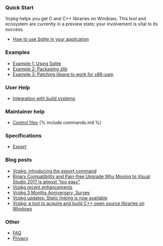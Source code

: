 ### Quick Start

Vcpkg helps you get C and C++ libraries on Windows. This tool and ecosystem are currently in a preview state; your involvement is vital to its success.

- [How to use Sqlite in your application](example-using-sqlite.md)

### Examples

- [Example 1: Using Sqlite](example-using-sqlite.md)
- [Example 2: Packaging zlib](example-packaging-zlib.md)
- [Example 3: Patching libpng to work for x86-uwp](example-patching-libpng.md)

### User Help

- [Integration with build systems](integration.md)

### Maintainer help

- [Control files](control-files.md)
{% include commands.md %}
<!-- Command help can be found in the maintainers\ subdirectory -->
<!-- Run regenerate.ps1 to extract documentation from scripts\cmake\*.cmake -->

### Specifications

- [Export](spec-export.md)

### Blog posts

- [Vcpkg: introducing the export command](https://blogs.msdn.microsoft.com/vcblog/2017/05/03/vcpkg-introducing-export-command/)
- [Binary Compatibility and Pain-free Upgrade Why Moving to Visual Studio 2017 is almost "too easy"](https://blogs.msdn.microsoft.com/vcblog/2017/03/07/binary-compatibility-and-pain-free-upgrade-why-moving-to-visual-studio-2017-is-almost-too-easy/)
- [Vcpkg recent enhancements](https://blogs.msdn.microsoft.com/vcblog/2017/02/14/vcpkg-recent-enhancements/)
- [Vcpkg 3 Months Anniversary, Survey](https://blogs.msdn.microsoft.com/vcblog/2017/01/11/vcpkg-3-months-anniversary-survey/)
- [Vcpkg updates: Static linking is now available](https://blogs.msdn.microsoft.com/vcblog/2016/11/01/vcpkg-updates-static-linking-is-now-available/)
- [Vcpkg: a tool to acquire and build C++ open source libraries on Windows](https://blogs.msdn.microsoft.com/vcblog/2016/09/19/vcpkg-a-tool-to-acquire-and-build-c-open-source-libraries-on-windows/)

### Other

- [FAQ](faq.md)
- [Privacy](privacy.md)
